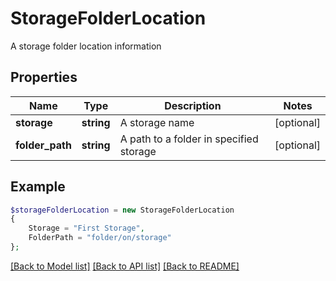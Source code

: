 # StorageFolderLocation

A storage folder location information

## Properties
Name | Type | Description | Notes
---- | ---- | ----------- | -----
**storage** | **string** | A storage name | [optional] 
**folder_path** | **string** | A path to a folder in specified storage | [optional] 



## Example
```php
$storageFolderLocation = new StorageFolderLocation
{
    Storage = "First Storage",
    FolderPath = "folder/on/storage"
};
```


[[Back to Model list]](README.md#documentation-for-models) [[Back to API list]](README.md#documentation-for-api-endpoints) [[Back to README]](README.md)

